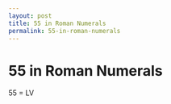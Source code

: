 ```yaml
---
layout: post
title: 55 in Roman Numerals
permalink: 55-in-roman-numerals
---
```


# 55 in Roman Numerals

55 = LV
